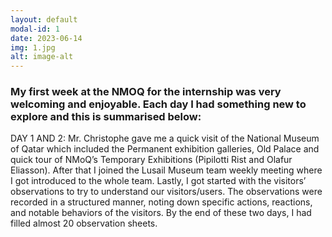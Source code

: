 ```yaml
---
layout: default
modal-id: 1
date: 2023-06-14
img: 1.jpg
alt: image-alt                                                                                    
---
```


### My first week at the NMOQ for the internship was very welcoming and enjoyable. Each day I had something new to explore and this is summarised below:
DAY 1 AND 2: Mr. Christophe gave me a quick visit of the National Museum of Qatar which included the  Permanent exhibition galleries, Old Palace and  quick tour of NMoQ’s Temporary Exhibitions (Pipilotti Rist and Olafur Eliasson). After that I joined the Lusail Museum team weekly meeting where I got introduced to the whole team. Lastly, I got started with the visitors’ observations to try to understand our visitors/users. The observations were recorded in a structured manner, noting down specific actions, reactions, and notable behaviors of the visitors. By the end of these two days, I had filled almost 20 observation sheets. 